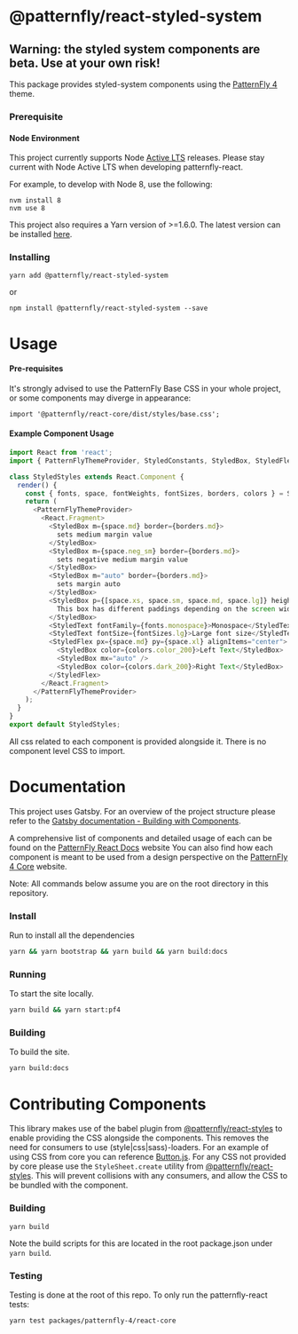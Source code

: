 # @patternfly/react-styled-system

## Warning: the styled system components are beta. Use at your own risk!

This package provides styled-system components using the [PatternFly 4][patternfly-4] theme.

### Prerequisite

#### Node Environment

This project currently supports Node [Active LTS](https://github.com/nodejs/Release#release-schedule) releases. Please stay current with Node Active LTS when developing patternfly-react.

For example, to develop with Node 8, use the following:

```
nvm install 8
nvm use 8
```

This project also requires a Yarn version of >=1.6.0. The latest version can be installed [here](https://yarnpkg.com/).

### Installing

```
yarn add @patternfly/react-styled-system
```

or

```
npm install @patternfly/react-styled-system --save
```

# Usage

#### Pre-requisites

It's strongly advised to use the PatternFly Base CSS in your whole project, or some components may diverge in appearance:

```
import '@patternfly/react-core/dist/styles/base.css';
```

#### Example Component Usage

```javascript
import React from 'react';
import { PatternFlyThemeProvider, StyledConstants, StyledBox, StyledFlex, StyledText } from '@patternfly/react-styled-system';

class StyledStyles extends React.Component {
  render() {
    const { fonts, space, fontWeights, fontSizes, borders, colors } = StyledConstants;
    return (
      <PatternFlyThemeProvider>
        <React.Fragment>
          <StyledBox m={space.md} border={borders.md}>
            sets medium margin value
          </StyledBox>
          <StyledBox m={space.neg_sm} border={borders.md}>
            sets negative medium margin value
          </StyledBox>
          <StyledBox m="auto" border={borders.md}>
            sets margin auto
          </StyledBox>
          <StyledBox p={[space.xs, space.sm, space.md, space.lg]} height={50} border={borders.md}>
            This box has different paddings depending on the screen width
          </StyledBox>
          <StyledText fontFamily={fonts.monospace}>Monospace</StyledText>
          <StyledText fontSize={fontSizes.lg}>Large font size</StyledText>
          <StyledFlex px={space.md} py={space.xl} alignItems="center">
            <StyledBox color={colors.color_200}>Left Text</StyledBox>
            <StyledBox mx="auto" />
            <StyledBox color={colors.dark_200}>Right Text</StyledBox>
          </StyledFlex>
        </React.Fragment>
      </PatternFlyThemeProvider>
    );
  }
}
export default StyledStyles;
```

All css related to each component is provided alongside it. There is no component level CSS to import.

# Documentation

This project uses Gatsby. For an overview of the project structure please refer to the [Gatsby documentation - Building with Components](https://www.gatsbyjs.org/docs/building-with-components/).

A comprehensive list of components and detailed usage of each can be found on the [PatternFly React Docs][docs] website
You can also find how each component is meant to be used from a design perspective on the [PatternFly 4 Core][patternfly-4] website.

Note: All commands below assume you are on the root directory in this repository.

### Install

Run to install all the dependencies

```sh
yarn && yarn bootstrap && yarn build && yarn build:docs
```

### Running

To start the site locally.

```sh
yarn build && yarn start:pf4
```

### Building

To build the site.

```sh
yarn build:docs
```

# Contributing Components

This library makes use of the babel plugin from [@patternfly/react-styles](../react-styles/README.md) to enable providing the CSS alongside the components. This removes the need for consumers to use (style|css|sass)-loaders. For an example of using CSS from core you can reference [Button.js](./src/components/Button/Button.js). For any CSS not provided by core please use the `StyleSheet.create` utility from [@patternfly/react-styles](../react-styles/README.md). This will prevent collisions with any consumers, and allow the CSS to be bundled with the component.

### Building

```
yarn build
```

Note the build scripts for this are located in the root package.json under `yarn build`.

### Testing

Testing is done at the root of this repo. To only run the patternfly-react tests:

```
yarn test packages/patternfly-4/react-core
```

[patternfly-4]: https://github.com/patternfly/patternfly-next
[docs]: https://patternfly-react.surge.sh/patternfly-4
